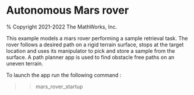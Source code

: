 # Autonomous Mars rover

% Copyright 2021-2022 The MathWorks, Inc.

This example models a mars rover performing a sample retrieval task. The rover 
follows a desired path on a rigid terrain surface, stops at the target location 
and uses its manipulator to pick and store a sample from the surface. A path 
planner app is used to find obstacle free paths on an uneven terrain. 

To launch the app run the following command :
>> mars_rover_startup